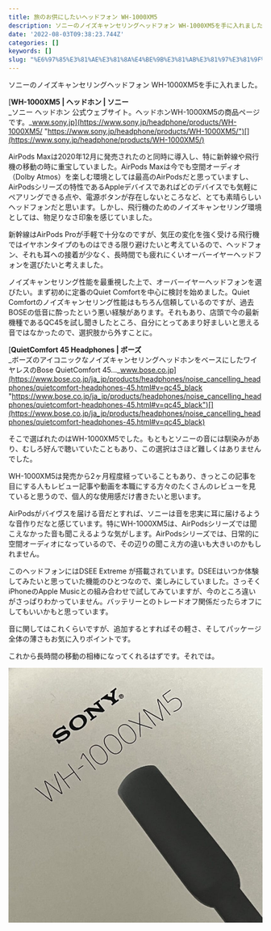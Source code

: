 ```yaml
---
title: 旅のお供にしたいヘッドフォン WH-1000XM5
description: ソニーのノイズキャンセリングヘッドフォン WH-1000XM5を手に入れました。
date: '2022-08-03T09:38:23.744Z'
categories: []
keywords: []
slug: "%E6%97%85%E3%81%AE%E3%81%8A%E4%BE%9B%E3%81%AB%E3%81%97%E3%81%9F%E3%81%84%E3%83%98%E3%83%83%E3%83%89%E3%83%95%E3%82%A9%E3%83%B3+WH-1000XM5"
---
```

ソニーのノイズキャンセリングヘッドフォン WH-1000XM5を手に入れました。

[**WH-1000XM5 | ヘッドホン | ソニー**  
_ソニー ヘッドホン 公式ウェブサイト。ヘッドホンWH-1000XM5の商品ページです。_www.sony.jp](https://www.sony.jp/headphone/products/WH-1000XM5/ "https://www.sony.jp/headphone/products/WH-1000XM5/")[](https://www.sony.jp/headphone/products/WH-1000XM5/)

AirPods Maxは2020年12月に発売されたのと同時に導入し、特に新幹線や飛行機の移動の時に重宝していました。AirPods Maxは今でも空間オーディオ（Dolby Atmos）を楽しむ環境としては最高のAirPodsだと思っていますし、AirPodsシリーズの特性であるAppleデバイスであればどのデバイスでも気軽にペアリングできる点や、電源ボタンが存在しないところなど、とても素晴らしいヘッドフォンだと思います。しかし、飛行機のためのノイズキャンセリング環境としては、物足りなさ印象を感じていました。

新幹線はAirPods Proが手軽で十分なのですが、気圧の変化を強く受ける飛行機ではイヤホンタイプのものはできる限り避けたいと考えているので、ヘッドフォン、それも耳への接着が少なく、長時間でも疲れにくいオーバーイヤーヘッドフォンを選びたいと考えました。

ノイズキャンセリング性能を最重視した上で、オーバーイヤーヘッドフォンを選びたい。まず初めに定番のQuiet Comfortを中心に検討を始めました。Quiet Comfortのノイズキャンセリング性能はもちろん信頼しているのですが、過去BOSEの低音に酔ったという悪い経験があります。それもあり、店頭で今の最新機種であるQC45を試し聞きしたところ、自分にとってあまり好ましいと思える音ではなかったので、選択肢から外すことに。

[**QuietComfort 45 Headphones | ボーズ**  
_ボーズのアイコニックなノイズキャンセリングヘッドホンをベースにしたワイヤレスのBose QuietComfort 45…_www.bose.co.jp](https://www.bose.co.jp/ja_jp/products/headphones/noise_cancelling_headphones/quietcomfort-headphones-45.html#v=qc45_black "https://www.bose.co.jp/ja_jp/products/headphones/noise_cancelling_headphones/quietcomfort-headphones-45.html#v=qc45_black")[](https://www.bose.co.jp/ja_jp/products/headphones/noise_cancelling_headphones/quietcomfort-headphones-45.html#v=qc45_black)

そこで選ばれたのはWH-1000XM5でした。もともとソニーの音には馴染みがあり、むしろ好んで聴いていたこともあり、この選択はさほど難しくはありませんでした。

WH-1000XM5は発売から2ヶ月程度経っていることもあり、きっとこの記事を目にする人もレビュー記事や動画を本職にする方々のたくさんのレビューを見ていると思うので、個人的な使用感だけ書きたいと思います。

AirPodsがバイヴスを届ける音だとすれば、ソニーは音を忠実に耳に届けるような音作りだなと感じています。特にWH-1000XM5は、AirPodsシリーズでは聞こえなかった音も聞こえるような気がします。AirPodsシリーズでは、日常的に空間オーディオになっているので、その辺りの聞こえ方の違いも大きいのかもしれません。

このヘッドフォンにはDSEE Extreme が搭載されています。DSEEはいつか体験してみたいと思っていた機能のひとつなので、楽しみにしていました。さっそくiPhoneのApple Musicとの組み合わせで試してみていますが、今のところ違いがさっぱりわかっていません。バッテリーとのトレードオフ関係だったらオフにしてもいいかもと思っています。

音に関してはこれくらいですが、追加するとすればその軽さ、そしてパッケージ全体の薄さもお気に入りポイントです。

これから長時間の移動の相棒になってくれるはずです。それでは。

![](1__ZTfixDourVwtiyXlu__Ms6g.jpeg)